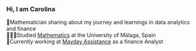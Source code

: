 ### Hi, I am Carolina 

🧮Mathematician sharing about my journey and learnings in data analytics and finance<br/>
👩🏻‍🎓Studied [Mathematics](https://www.uma.es/grado-en-matematicas) at the University of Málaga, Spain <br/>
💭Currently working at [Mayday Assistance](https://themaydaygroup.com/assistance/) as a finance Analyst <br/>



